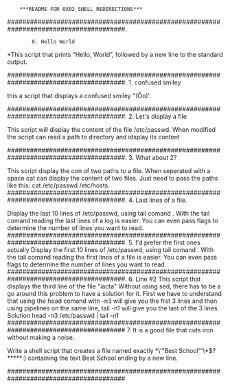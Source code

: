 		***README FOR 0X02_SHELL_REDIRECTIONS***

#######################################################################################.
		
			0. Hello World
*This script that prints “Hello, World”, followed by a new line to the standard output.

#######################################################################################.
			  1. confused smiley

this a script that displays a confused smiley "(Ôo)'.


#######################################################################################.
		       2. Let's display a file

This script  will display the content of the file /etc/passwd.
When modified the script can read a path to directory and idsplay its content

#######################################################################################.
			   3. What about 2?

This script display the con of two paths to a file.
When seperated with a space cat can display the content of two files.
Just need to pass the paths like this: cat /etc/passwd /etc/hosts.
#######################################################################################.
		       4. Last lines of a file.

Display the last 10 lines of /etc/passwd, using tail comand .
With the tail comand reading the last lines of a log is easier.
You can even pass flags to determine the number of lines you want to read.
#######################################################################################.
		5. I'd prefer the first ones actually
Display the first 10 lines of /etc/passwd, using tail comand .
With the tail comand reading the first lines of a file is easier.
You can even pass flags to determine the number of lines you want to read.
#######################################################################################.
			      6. Line #2
This  script that displays the third line of the file "iacta"
Without using sed, there has to be a go around this problem to have a 
solution for it.
First we have to understand that using the head comand witn -n3 will give you the frst 3
lines and then using pipelines on the same line, tail -n1 will give you the last of the 3 lines.
Solution head -n3 /etc/passwd | tail -n1
#######################################################################################
      7. It is a good file that cuts iron without making a noise.

Write a shell script that creates a file named exactly
 \*\\'"Best School"\'\\*$\?\*\*\*\*\*:) containing the
 text Best School ending by a new line.

#######################################################################################